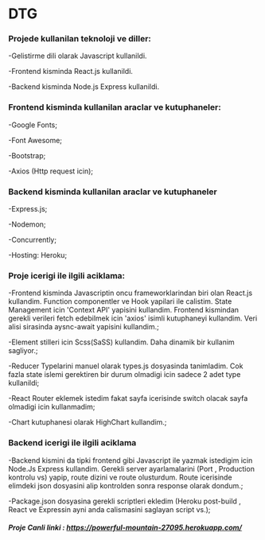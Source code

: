 # DTG
### Projede kullanilan teknoloji ve diller:

-Gelistirme dili olarak Javascript kullanildi.

-Frontend kisminda React.js kullanildi.

-Backend kisminda Node.js Express kullanildi.

### Frontend kisminda kullanilan araclar ve kutuphaneler: 

-Google Fonts;

-Font Awesome;

-Bootstrap;

-Axios (Http request icin);

### Backend kisminda kullanilan araclar ve kutuphaneler

-Express.js;

-Nodemon;

-Concurrently;

-Hosting: Heroku;

### Proje icerigi ile ilgili aciklama: 

-Frontend kisminda Javascriptin oncu frameworklarindan biri olan React.js kullandim. Function componentler ve Hook yapilari ile calistim. State Management icin 'Context API'
yapisini kullandim. Frontend kismindan gerekli verileri fetch edebilmek icin 'axios' isimli kutuphaneyi kullandim. Veri alisi sirasinda aysnc-await yapisini kullandim.;

-Element stilleri icin Scss(SaSS) kullandim. Daha dinamik bir kullanim sagliyor.;

-Reducer Typelarini manuel olarak types.js dosyasinda tanimladim. Cok fazla state islemi gerektiren bir durum olmadigi icin sadece 2 adet type kullanildi;

-React Router eklemek istedim fakat sayfa icerisinde switch olacak sayfa olmadigi icin kullanmadim;

-Chart kutuphanesi olarak HighChart kullandim.;

### Backend icerigi ile ilgili aciklama

-Backend kismini da tipki frontend gibi Javascript ile yazmak istedigim icin Node.Js Express kullandim. Gerekli server ayarlamalarini (Port , Production kontrolu vs) yapip, route dizini ve route olusturdum. Route icerisinde elimdeki json dosyasini alip kontrolden sonra response olarak dondum.;

-Package.json dosyasina gerekli scriptleri ekledim (Heroku post-build , React ve Expressin ayni anda calismasini saglayan script vs.);
 
 ##### Proje Canli linki : https://powerful-mountain-27095.herokuapp.com/

